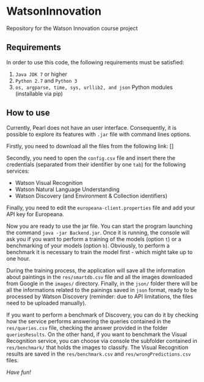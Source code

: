 # WatsonInnovation
Repository for the Watson Innovation course project

## Requirements
In order to use this code, the following requirements must be satisfied:

1) `Java JDK 7` or higher
2) `Python 2.7` and `Python 3`
3) `os, argparse, time, sys, urllib2, and json` Python modules (installable via pip)

## How to use
Currently, Pearl does not have an user interface. Consequently, it is possible to explore its features with `.jar` file with command lines options.

Firstly, you need to download all the files from the following link: []

Secondly, you need to open the `config.csv` file and insert there the credentials (separated from their identifier by one `tab`) for the following services:

- Watson Visual Recognition
- Watson Natural Language Understanding
- Watson Discovery (and Environment & Collection identifiers)

Finally, you need to edit the `europeana-client.properties` file and add your API key for Europeana.

Now you are ready to use the jar file. You can start the program launching the command `java -jar Backend.jar`.
Once it is running, the console will ask you if you want to perform a training of the models (option `t`) or a benchmarking of your models (option `b`). Obviously, to perform a benchmark it is necessary to train the model first - which might take up to one hour.

During the training process, the application will save all the information about paintings in the `res/smartdb.csv` file and all the images downloaded from Google in the `images/` directory. Finally, in the `json/` folder there will be all the informations related to the painings saved in `json` format, ready to be processed by Watson Discovery (reminder: due to API limitations, the files need to be uploaded manually).

If you want to perform a benchmark of Discovery, you can do it by checking how the service performs answering the queries contained in the `res/queries.csv` file, checking the answer provided in the folder `queriesResults`.
On the other hand, if you want to benchmark the Visual Recognition service, you can choose via console the subfolder contained in `res/benchmark/` that holds the images to classify. The Visual Recognition results are saved in the `res/benchmark.csv` and `res/wrongPredictions.csv` files.



*Have fun!*

